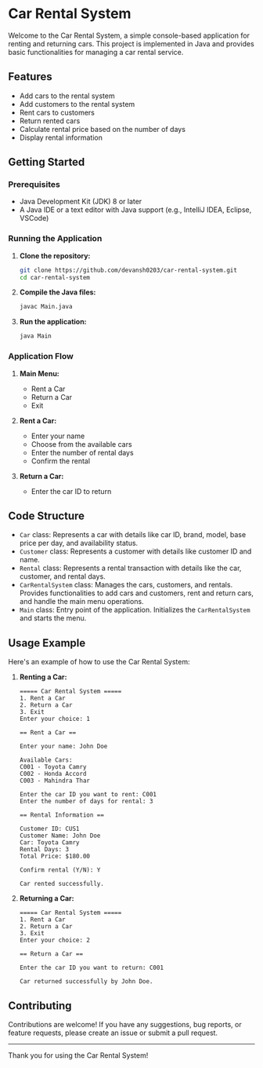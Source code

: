 # Car Rental System

Welcome to the Car Rental System, a simple console-based application for renting and returning cars. This project is implemented in Java and provides basic functionalities for managing a car rental service.

## Features

- Add cars to the rental system
- Add customers to the rental system
- Rent cars to customers
- Return rented cars
- Calculate rental price based on the number of days
- Display rental information

## Getting Started

### Prerequisites

- Java Development Kit (JDK) 8 or later
- A Java IDE or a text editor with Java support (e.g., IntelliJ IDEA, Eclipse, VSCode)

### Running the Application

1. **Clone the repository:**
    ```sh
    git clone https://github.com/devansh0203/car-rental-system.git
    cd car-rental-system
    ```

2. **Compile the Java files:**
    ```sh
    javac Main.java
    ```

3. **Run the application:**
    ```sh
    java Main
    ```

### Application Flow

1. **Main Menu:**
    - Rent a Car
    - Return a Car
    - Exit

2. **Rent a Car:**
    - Enter your name
    - Choose from the available cars
    - Enter the number of rental days
    - Confirm the rental

3. **Return a Car:**
    - Enter the car ID to return

## Code Structure

- `Car` class: Represents a car with details like car ID, brand, model, base price per day, and availability status.
- `Customer` class: Represents a customer with details like customer ID and name.
- `Rental` class: Represents a rental transaction with details like the car, customer, and rental days.
- `CarRentalSystem` class: Manages the cars, customers, and rentals. Provides functionalities to add cars and customers, rent and return cars, and handle the main menu operations.
- `Main` class: Entry point of the application. Initializes the `CarRentalSystem` and starts the menu.

## Usage Example

Here's an example of how to use the Car Rental System:

1. **Renting a Car:**
    ```
    ===== Car Rental System =====
    1. Rent a Car
    2. Return a Car
    3. Exit
    Enter your choice: 1

    == Rent a Car ==

    Enter your name: John Doe

    Available Cars:
    C001 - Toyota Camry
    C002 - Honda Accord
    C003 - Mahindra Thar

    Enter the car ID you want to rent: C001
    Enter the number of days for rental: 3

    == Rental Information ==

    Customer ID: CUS1
    Customer Name: John Doe
    Car: Toyota Camry
    Rental Days: 3
    Total Price: $180.00

    Confirm rental (Y/N): Y

    Car rented successfully.
    ```

2. **Returning a Car:**
    ```
    ===== Car Rental System =====
    1. Rent a Car
    2. Return a Car
    3. Exit
    Enter your choice: 2

    == Return a Car ==

    Enter the car ID you want to return: C001

    Car returned successfully by John Doe.
    ```

## Contributing

Contributions are welcome! If you have any suggestions, bug reports, or feature requests, please create an issue or submit a pull request.

---

Thank you for using the Car Rental System!

